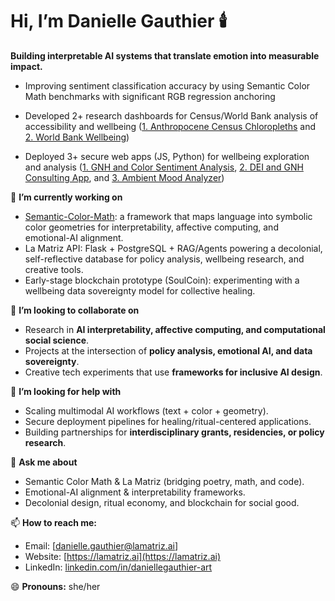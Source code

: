 # Hi, I’m Danielle Gauthier 🕯️

**Building interpretable AI systems that translate emotion into measurable impact.**
* Improving sentiment classification accuracy by using Semantic Color Math benchmarks with significant RGB regression anchoring

* Developed 2+ research dashboards for Census/World Bank analysis of accessibility and wellbeing ([1. Anthropocene Census Chloropleths](https://github.com/daniellegauthier/Anthropocene-by-US-County) and [2. World Bank Wellbeing](https://github.com/daniellegauthier/World-Bank-1960-2023))

* Deployed 3+ secure web apps (JS, Python) for wellbeing exploration and analysis ([1. GNH and Color Sentiment Analysis](https://github.com/daniellegauthier/RGB-Root-Matriz-Color-Plotter), [2. DEI and GNH Consulting App](https://github.com/daniellegauthier/La-Matriz-DEI-BI), and [3. Ambient Mood Analyzer](https://github.com/daniellegauthier/chromesthesia))


🔭 **I’m currently working on**

* [Semantic-Color-Math](https://github.com/daniellegauthier/Semantic-Color-Math): a framework that maps language into symbolic color geometries for interpretability, affective computing, and emotional-AI alignment.
* La Matriz API: Flask + PostgreSQL + RAG/Agents powering a decolonial, self-reflective database for policy analysis, wellbeing research, and creative tools.
* Early-stage blockchain prototype (SoulCoin): experimenting with a wellbeing data sovereignty model for collective healing.


👯 **I’m looking to collaborate on**

* Research in **AI interpretability, affective computing, and computational social science**.
* Projects at the intersection of **policy analysis, emotional AI, and data sovereignty**.
* Creative tech experiments that use **frameworks for inclusive AI design**.

🤔 **I’m looking for help with**

* Scaling multimodal AI workflows (text + color + geometry).
* Secure deployment pipelines for healing/ritual-centered applications.
* Building partnerships for **interdisciplinary grants, residencies, or policy research**.

💬 **Ask me about**

* Semantic Color Math & La Matriz (bridging poetry, math, and code).
* Emotional-AI alignment & interpretability frameworks.
* Decolonial design, ritual economy, and blockchain for social good.

📫 **How to reach me:**

* Email: \[danielle.gauthier@lamatriz.ai]
* Website: [https://lamatriz.ai](https://lamatriz.ai)
* LinkedIn: [linkedin.com/in/daniellegauthier-art](https://www.linkedin.com/in/daniellegauthier-art)

😄 **Pronouns:** she/her
